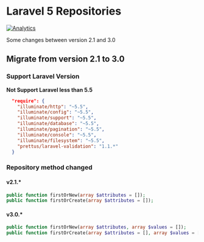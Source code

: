 # Laravel 5 Repositories

[![Analytics](https://ga-beacon.appspot.com/UA-140657639-1/l5-repository/migration-to-3.0)](https://packagist.org/packages/scolib/l5-repository)

Some changes between version 2.1 and 3.0

## Migrate from version 2.1 to 3.0

### Support Laravel Version

**Not Support Laravel less than 5.5**

```json
  "require": {
    "illuminate/http": "~5.5",
    "illuminate/config": "~5.5",
    "illuminate/support": "~5.5",
    "illuminate/database": "~5.5",
    "illuminate/pagination": "~5.5",
    "illuminate/console": "~5.5",
    "illuminate/filesystem": "~5.5",
    "prettus/laravel-validation": "1.1.*"
  }
```

### Repository method changed

#### v2.1.*

```php
public function firstOrNew(array $attributes = []);
public function firstOrCreate(array $attributes = []);
```



#### v3.0.*

```php
public function firstOrNew(array $attributes, array $values = []);
public function firstOrCreate(array $attributes = [], array $values = []);
```

